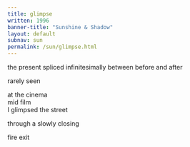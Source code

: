 ```yaml
---
title: glimpse
written: 1996
banner-title: "Sunshine & Shadow" 
layout: default
subnav: sun
permalink: /sun/glimpse.html
---
```


<div class="poem">
the present  
spliced infinitesimally between  
before and after


rarely seen


at the cinema  
mid film  
I glimpsed the street


through a slowly closing


fire exit
</div>
